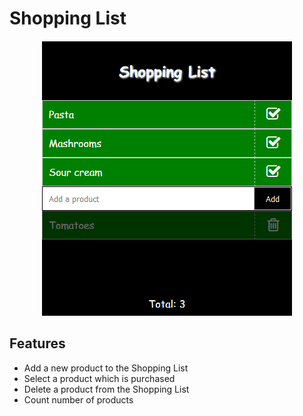 # Shopping List

<p align="center">
<img src="screenshot.png" alt="Screenshot" />
</p>

## Features
* Add a new product to the Shopping List
* Select a product which is purchased
* Delete a product from the Shopping List
* Count number of products

